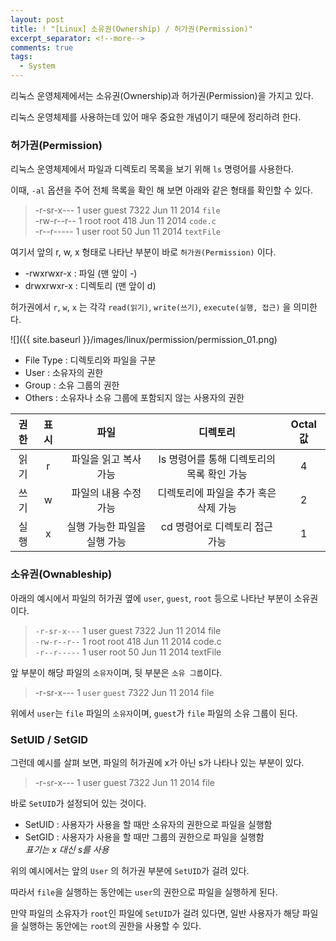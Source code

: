 ```yaml
---
layout: post
title: ! "[Linux] 소유권(Ownership) / 허가권(Permission)"
excerpt_separator: <!--more-->
comments: true
tags:
  - System
---
```


리눅스 운영체제에서는 소유권(Ownership)과 허가권(Permission)을 가지고 있다.  

리눅스 운영체제를 사용하는데 있어 매우 중요한 개념이기 때문에 정리하려 한다.  

<!--more-->

### 허가권(Permission)

리눅스 운영체제에서 파일과 디렉토리 목록을 보기 위해 `ls` 명령어를 사용한다.  

이때, `-al` 옵션을 주어 전체 목록을 확인 해 보면 아래와 같은 형태를 확인할 수 있다.  

> -r-sr-x---  1 user guest   7322 Jun 11  2014 `file`  
> -rw-r--r--  1 root   root  418 Jun 11  2014 `code.c`  
> -r--r-----  1 user root   50 Jun 11  2014 `textFile`  

여기서 앞의 r, w, x 형태로 나타난 부분이 바로 `허가권(Permission)` 이다.  

* -rwxrwxr-x : 파일 (맨 앞이 -)  
* drwxrwxr-x : 디렉토리 (맨 앞이 d)  

허가권에서 `r`, `w`, `x` 는 각각 `read(읽기)`, `write(쓰기)`, `execute(실행, 접근)` 을 의미한다.  

![]({{ site.baseurl }}/images/linux/permission/permission_01.png)  

* File Type : 디렉토리와 파일을 구분  
* User : 소유자의 권한  
* Group : 소유 그룹의 권한  
* Others : 소유자나 소유 그룹에 포함되지 않는 사용자의 권한  
  
|<center>권한</center>|<center>표시</center>|<center>파일</center>|<center>디렉토리</center>|<center>Octal 값</center>|
|:--------|:--------:|--------:|--------:|--------:|
|<center>읽기</center>|<center>r</center>|<center>파일을 읽고 복사 가능</center>|<center>ls 명령어를 통해 디렉토리의 목록 확인 가능</center>|<center>4</center>
|<center>쓰기</center>|<center>w</center>|<center>파일의 내용 수정 가능</center>|<center>디렉토리에 파일을 추가 혹은 삭제 가능</center>|<center>2</center>
|<center>실행</center>|<center>x</center>|<center>실행 가능한 파일을 실행 가능</center>|<center>cd 명령어로 디렉토리 접근 가능</center>|<center>1</center>|  

### 소유권(Ownableship)  

아래의 예시에서 파일의 허가권 옆에 `user`, `guest`, `root` 등으로 나타난 부분이 소유권이다.  

> `-r-sr-x---`  1 user guest   7322 Jun 11  2014 file  
> `-rw-r--r--`  1 root   root  418 Jun 11  2014 code.c  
> `-r--r-----`  1 user root   50 Jun 11  2014 textFile  

앞 부분이 해당 파일의 `소유자`이며, 뒷 부분은 `소유 그룹`이다.  

> -r-sr-x---  1 `user` `guest`   7322 Jun 11  2014 file  

위에서 `user`는 `file` 파일의 `소유자`이며, `guest`가 `file` 파일의 소유 그룹이 된다.  

### SetUID / SetGID  

그런데 예시를 살펴 보면, 파일의 허가권에 x가 아닌 s가 나타나 있는 부분이 있다.  

> -r-`s`r-x---  1 user guest   7322 Jun 11  2014 file  

바로 `SetUID`가 설정되어 있는 것이다.  

* SetUID : 사용자가 사용을 할 때만 소유자의 권한으로 파일을 실행함  
* SetGID : 사용자가 사용을 할 때만 그룹의 권한으로 파일을 실행함  
_표기는 x 대신 s를 사용_  

위의 예시에서는 앞의 `User` 의 허가권 부분에 `SetUID`가 걸려 있다.  

따라서 `file`을 실행하는 동안에는 `user`의 권한으로 파일을 실행하게 된다.  

만약 파일의 소유자가 `root`인 파일에 `SetUID`가 걸려 있다면, 일반 사용자가 해당 파일을 실행하는 동안에는 `root`의 권한을 사용할 수 있다.  
